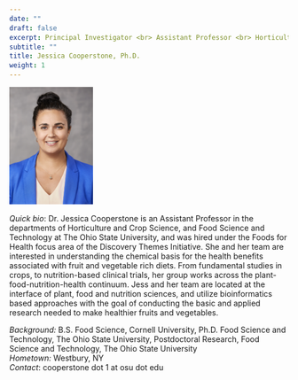 ```yaml
---
date: ""
draft: false
excerpt: Principal Investigator <br> Assistant Professor <br> Horticulture & Crop Science <br> Food Science & Technology
subtitle: ""
title: Jessica Cooperstone, Ph.D.
weight: 1
---
```


<p align="left"> 
<img src=featured.jpg width="30%" alt="photo of jess cooperstone">
</p>

*Quick bio*: Dr. Jessica Cooperstone is an Assistant Professor in the departments of Horticulture and Crop Science, and Food Science and Technology at The Ohio State University, and was hired under the Foods for Health focus area of the Discovery Themes Initiative.  She and her team are interested in understanding the chemical basis for the health benefits associated with fruit and vegetable rich diets.  From fundamental studies in crops, to nutrition-based clinical trials, her group works across the plant-food-nutrition-health continuum.  Jess and her team are located at the interface of plant, food and nutrition sciences, and utilize bioinformatics based approaches with the goal of conducting the basic and applied research needed to make healthier fruits and vegetables.

*Background:* B.S. Food Science, Cornell University, Ph.D. Food Science and Technology, The Ohio State University, Postdoctoral Research, Food Science and Technology, The Ohio State University <br>
*Hometown:* Westbury, NY <br>
*Contact*: cooperstone dot 1 at osu dot edu